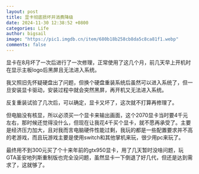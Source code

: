 ```yaml
---
layout: post
title: 显卡彻底损坏并消费降级
date: 2024-11-30 12:38:52 +0800
categories: Life
author: bigsail
image: "https://pic1.imgdb.cn/item/680b18b258cb8da5c8ca81f1.webp"
comments: false
---
```

显卡在8月坏了一次后进行了一次修理，正常使用了这几个月，前几天早上开机时在显示主板logo后黑屏且无法进入系统。

我又照旧先怀疑硬盘出了问题，但换个硬盘重装系统后虽然可以进入系统了，但一旦安装显卡驱动，安装过程中就会突然黑屏，再开机又无法进入系统。

反复重装试验了几次后，可以确定，显卡又坏了，这次就不打算再修理了。

但电脑没有核显，所以必须买一个显卡来输出画面，这个2070显卡当时要4千元左右，那时候还觉得没什么，但现在让我花4千买个显卡，就不愿再承受了。主要是经济压力加大，且对我而言电脑硬件性能过剩，我玩的都是一些配置要求并不高的老游戏，而且玩游戏主要是使用switch和其他掌机来玩，很少用pc来玩了。

最终用不到300元买了个十来年前的gtx950显卡，用了几天暂时没啥问题，玩GTA圣安地列斯重制版也完全没问题，虽然显卡一下倒退了好几代，但还是达到需求了，这就够了。